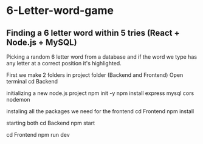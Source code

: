 # 6-Letter-word-game

## Finding a 6 letter word within 5 tries (React + Node.js + MySQL)

Picking a random 6 letter word from a database and if the word we type has any letter at a correct position it's highlighted.

First we make 2 folders in project folder (Backend and Frontend)
Open terminal
cd Backend

initializing a new node.js project
npm init -y
npm install express mysql cors nodemon

instaling all the packages we need for the frontend
cd Frontend
npm install

starting both
cd Backend
npm start

cd Frontend
npm run dev
